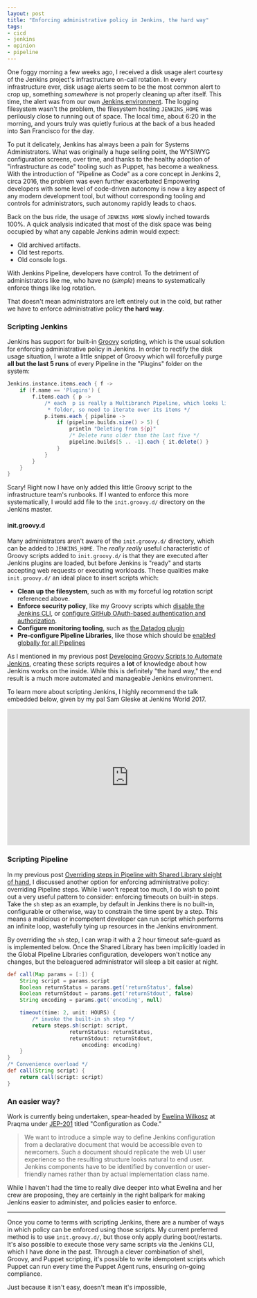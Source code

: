 ```yaml
---
layout: post
title: "Enforcing administrative policy in Jenkins, the hard way"
tags:
- cicd
- jenkins
- opinion
- pipeline
---
```


One foggy morning a few weeks ago, I received a disk usage alert courtesy of
the Jenkins project's infrastructure on-call rotation. In every infrastructure
ever, disk usage alerts seem to be the most common alert to crop up, something
_somewhere_ is not properly cleaning up after itself. This time, the alert was
from our own [Jenkins environment](https://ci.jenkins.io/). The logging
filesystem wasn't the problem, the filesystem hosting `JENKINS_HOME` was
perilously close to running out of space. The local time, about 6:20 in the
morning, and yours truly was quietly furious at the back of a bus headed into
San Francisco for the day.


To put it delicately, Jenkins has always been a pain for Systems
Administrators. What was originally a huge selling point, the WYSIWYG
configuration screens, over time, and thanks to the healthy adoption of
"infrastructure as code" tooling such as Puppet, has become a weakness. With the
introduction of "Pipeline as Code" as a core concept in Jenkins 2,
circa 2016, the problem was even further exacerbated  Empowering developers
with some level of code-driven autonomy is now a key aspect of any modern
development tool, but without corresponding tooling and controls for
administrators, such autonomy rapidly leads to chaos.


Back on the bus ride, the usage of `JENKINS_HOME` slowly inched towards 100%. A
quick analysis indicated that most of the disk space was being occupied by
what any capable Jenkins admin would expect:

* Old archived artifacts.
* Old test reports.
* Old console logs.

With Jenkins Pipeline, developers have control. To the detriment of
administrators like me, who have no (_simple_) means to systematically enforce
things like log rotation.

That doesn't mean administrators are left entirely out in the cold, but rather
we have to enforce administrative policy **the hard way**.

### Scripting Jenkins

Jenkins has support for built-in [Groovy](http://groovy-lang.org) scripting,
which is the usual solution for enforcing administrative policy in Jenkins.
In order to rectify the disk usage situation, I wrote a little snippet of
Groovy which will forcefully purge **all but the last 5 runs** of every
Pipeline in the "Plugins" folder on the system:

```groovy
Jenkins.instance.items.each { f ->
    if (f.name == 'Plugins') {
        f.items.each { p ->
            /* each  p is really a Multibranch Pipeline, which looks like a
             * folder, so need to iterate over its items */
            p.items.each { pipeline ->
                if (pipeline.builds.size() > 5) {
                    println "Deleting from ${p}"
                    /* Delete runs older than the last five */
                    pipeline.builds[5 .. -1].each { it.delete() }
                }
            }
        }
    }
}
```

Scary! Right now I have only added this little Groovy script to the
infrastructure team's runbooks. If I wanted to enforce this more
systematically, I would add file to the `init.groovy.d/` directory on the
Jenkins master.

#### init.groovy.d

Many administrators aren't aware of the `init.groovy.d/` directory, which can
be added to `JENKINS_HOME`. The _really really_ useful characteristic of Groovy
scripts added to `init.groovy.d/` is that they are executed after Jenkins
plugins are loaded, but before Jenkins is "ready" and starts accepting web
requests or executing workloads. These qualities make `init.groovy.d/` an ideal
place to insert scripts which:

* **Clean up the filesystem**, such as with my forceful log rotation script
  referenced above.
* **Enforce security policy**, like my Groovy scripts which [disable the
  Jenkins CLI](https://github.com/CodeValet/master/blob/master/init.groovy.d/disable-cli.groovy), or [configure GitHub OAuth-based authentication and authorization](https://github.com/CodeValet/master/blob/master/init.groovy.d/setup-github-oauth.groovy).
* **Configure monitoring tooling**, such as [the Datadog
  plugin](https://github.com/CodeValet/master/blob/master/init.groovy.d/configure-datadog.groovy)
* **Pre-configure Pipeline Libraries**, like those which should be [enabled
  globally for all Pipelines](https://github.com/CodeValet/master/blob/master/init.groovy.d/pipeline-global-configuration.groovy)


As I mentioned in my previous post [Developing Groovy Scripts to Automate
Jenkins](/2017/07/24/groovy-automation-for-jenkins.html), creating these
scripts requires a __lot__ of knowledge about how Jenkins works on the inside.
While this is definitely "the hard way," the end result is a much more
automated and manageable Jenkins environment.


To learn more about scripting Jenkins, I highly recommend the talk embedded
below, given by my pal Sam Gleske at Jenkins World 2017.

<center><iframe width="560" height="315" src="https://www.youtube-nocookie.com/embed/qaUPESDcsGg" frameborder="0" gesture="media" allow="encrypted-media" allowfullscreen></iframe><br/></center>

### Scripting Pipeline

In my previous post [Overriding steps in Pipeline with Shared Library sleight
of hand](/2017/08/03/overriding-builtin-steps-pipeline.html), I discussed another
option for enforcing administrative policy: overriding Pipeline steps. While I
won't repeat too much, I do wish to point out a very useful pattern to
consider: enforcing timeouts on built-in steps. Take the `sh` step as an
example, by default in Jenkins there is no built-in, configurable or otherwise,
way to constrain the time spent by a step. This means a malicious or
incompetent developer can run script which performs an infinite loop,
wastefully tying up resources in the Jenkins environment.

By overriding the `sh` step, I can wrap it with a 2 hour timeout safe-guard as
is implemented below. Once the Shared Library has been implicitly loaded in the
Global Pipeline Libraries configuration, developers won't notice any changes,
but the beleaguered administrator will sleep a bit easier at night.

```groovy
def call(Map params = [:]) {
    String script = params.script
    Boolean returnStatus = params.get('returnStatus', false)
    Boolean returnStdout = params.get('returnStdout', false)
    String encoding = params.get('encoding', null)

    timeout(time: 2, unit: HOURS) {
        /* invoke the built-in sh step */
        return steps.sh(script: script,
                    returnStatus: returnStatus,
                    returnStdout: returnStdout,
                        encoding: encoding)
    }
}
/* Convenience overload */
def call(String script) {
    return call(script: script)
}
```

### An easier way?

Work is currently being undertaken, spear-headed by [Ewelina
Wilkosz](https://github.com/ewelinawilkosz2) at Praqma
under [JEP-201](https://github.com/jenkinsci/jep/tree/master/jep/201) titled
"Configuration as Code."

> We want to introduce a simple way to define Jenkins configuration from a
> declarative document that would be accessible even to newcomers. Such a
> document should replicate the web UI user experience so the resulting structure
> looks natural to end user. Jenkins components have to be identified by
> convention or user-friendly names rather than by actual implementation class
> name.


While I haven't had the time to really dive deeper into what Ewelina and her
crew are proposing, they are certainly in the right ballpark for making Jenkins
easier to administer, and policies easier to enforce.

---


Once you come to terms with scripting Jenkins, there are a number of ways in
which policy can be enforced using those scripts. My current preferred method
is to use `init.groovy.d/`, but those only apply during boot/restarts. It's
also possible to execute those very same scripts via the Jenkins CLI, which I
have done in the past. Through a clever combination of shell, Groovy, and
Puppet scripting, it's possible to write idempotent scripts which Puppet can
run every time the Puppet Agent runs, ensuring on-going compliance.

Just because it isn't easy, doesn't mean it's impossible,
